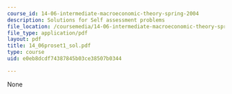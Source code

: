 ```yaml
---
course_id: 14-06-intermediate-macroeconomic-theory-spring-2004
description: Solutions for Self assessment problems
file_location: /coursemedia/14-06-intermediate-macroeconomic-theory-spring-2004/e0eb8dcdf74387845b03ce38507b0344_14_06proset1_sol.pdf
file_type: application/pdf
layout: pdf
title: 14_06proset1_sol.pdf
type: course
uid: e0eb8dcdf74387845b03ce38507b0344

---
```

None